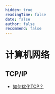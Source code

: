 ```yaml
---
hidden: true
readingTime: false
date: false
author: false
recommend: false
---
```


# 计算机网络

## TCP/IP
- [如何优化TCP？](./tcp/tcp_optimize.md)
